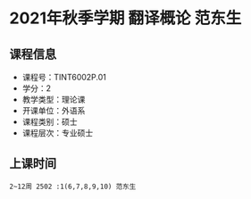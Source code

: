# 2021年秋季学期 翻译概论 范东生






## 课程信息

- 课程号：TINT6002P.01
- 学分：2
- 教学类型：理论课
- 开课单位：外语系
- 课程类别：硕士
- 课程层次：专业硕士

## 上课时间

```
2~12周 2502 :1(6,7,8,9,10) 范东生
```

